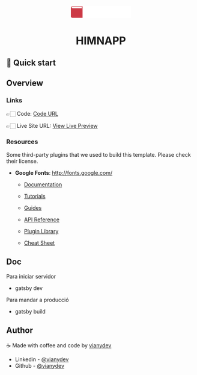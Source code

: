 <p align="center">
  <a href="https://okvianey.github.io">
    <img alt="himnapp" src="/src/images/logo-white.svg" width="160" />
  </a>
</p>
<h1 align="center">
 HIMNAPP
</h1>

## 🚀 Quick start



## Overview

### Links

👉🏻 Code: [Code URL](https://github.com/okvianey/himnapp)

👉🏻 Live Site URL: [View Live Preview](https://himnapp.flatlatte.com/)


<!-- resources -->
### Resources

Some third-party plugins that we used to build this template. Please check their license.

* **Google Fonts**: <http://fonts.google.com/>


    - [Documentation](https://www.gatsbyjs.com/docs/?utm_source=starter&utm_medium=readme&utm_campaign=minimal-starter)

    - [Tutorials](https://www.gatsbyjs.com/tutorial/?utm_source=starter&utm_medium=readme&utm_campaign=minimal-starter)

    - [Guides](https://www.gatsbyjs.com/tutorial/?utm_source=starter&utm_medium=readme&utm_campaign=minimal-starter)

    - [API Reference](https://www.gatsbyjs.com/docs/api-reference/?utm_source=starter&utm_medium=readme&utm_campaign=minimal-starter)

    - [Plugin Library](https://www.gatsbyjs.com/plugins?utm_source=starter&utm_medium=readme&utm_campaign=minimal-starter)

    - [Cheat Sheet](https://www.gatsbyjs.com/docs/cheat-sheet/?utm_source=starter&utm_medium=readme&utm_campaign=minimal-starter)

## Doc

Para iniciar servidor
* gatsby dev

Para mandar a producció
* gatsby build


## Author

☕️ Made with coffee and code by [vianydev](https://okvianey.github.io)

- Linkedin - [@vianydev](https://www.linkedin.com/in/vianydev/)
- Github - [@vianydev](https://github.com/okvianey)
